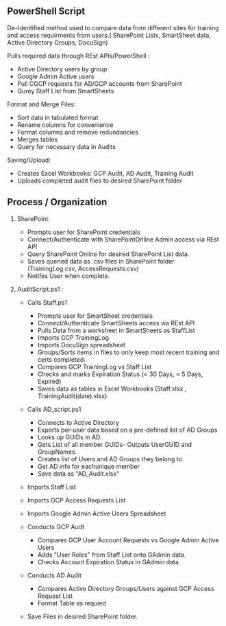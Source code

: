 ## PowerShell Script 
De-Identified method used to compare data from different sites for training and access requirments from users.( SharePoint Lists, SmartSheet data, Active Directory Groups, DocuSign)

Pulls required data through REst APIs/PowerShell :  
* Active Directory users by group 
* Google Admin Active users 
* Pull CGCP requests for AD/GCP accounts from SharePoint
* Qurey Staff List from SmartSheets 

Format and Merge Files: 
* Sort data in tabulated format
* Rename columns for convenience 
* Format columns and remove redundancies 
* Merges tables 
* Query for necessary data in Audits

Saving/Upload: 
* Creates Excel Workbooks: GCP Audit, AD Audit, Training Audit
* Uploads completed audit files to desired SharePoint folder 


## Process / Organization
1. SharePoint:
   * Prompts user for SharePoint credentials
   * Connect/Authenticate with SharePointOnline Admin access via REst API
   * Query SharePoint Online for desired SharePoint List data.
   * Saves queried data as .csv files in SharePoint folder (TrainingLog.csv, AccessRequests.csv)
   * Notifes User when complete.
       
       
2. AuditScript.ps1 :
   * Calls Staff.ps1
     * Prompts user for SmartSheet credentials
     * Connect/Authenticate SmartSheets access via REst API
     * Pulls Data from a worksheet in SmartSheets as StaffList
     * Imports GCP TrainingLog
     * Imports DocuSign spreadsheet
     * Groups/Sorts items in files to only keep most recent training and certs completed.
     * Compares GCP TrainingLog vs Staff List
     * Checks and marks Expiration Status (< 30 Days,   < 5 Days,   Expired)
     * Saves data as tables in Excel Workbooks (Staff.xlsx , TrainingAudit(date).xlsx)
     
   * Calls AD_script.ps1
     * Connects to Active Directory
     * Exports per-user data based on a pre-defined list of AD Groups
     * Looks up GUIDs in AD. 
     * Gets List of all member GUIDs- Outputs UserGUID and GroupNames.
     * Creates list of Users and AD Groups they belong to.
     * Get AD info for eachunique  member
     * Save data as "AD_Audit.xlsx"
     
   * Imports Staff List 
   
   * Imports GCP Access Requests List
   
   * Imports Google Admin Active Users Spreadsheet 
   
   * Conducts GCP Audt
     * Compares GCP User Account Requests vs Google Admin Active Users
     * Adds "User Roles" from Staff List onto GAdmin data.
     * Checks Account Expiration Status in GAdmin data.
     
   * Conducts AD Audit
     * Compares Active Directory Groups/Users against GCP Access Request List
     * Format Table as requied
     
   * Save Files in desired SharePoint folder.
   
       
   
